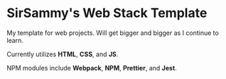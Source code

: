 # SirSammy's Web Stack Template
My template for web projects. Will get bigger and bigger as I continue to learn.

Currently utilizes **HTML**, **CSS**, and **JS**.

NPM modules include **Webpack**, **NPM**, **Prettier**, and **Jest**.
